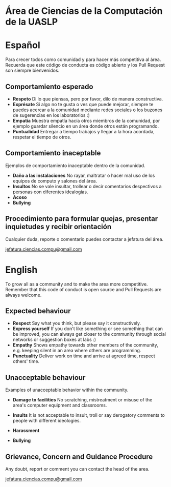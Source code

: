 # Área de Ciencias de la Computación de la UASLP
# Español
Para crecer todos como comunidad y para hacer más competitiva al área. Recuerda que este código de conducta es código abierto y los Pull Request son siempre bienvenidos.

## Comportamiento esperado
- **Respeto**
Di lo que piensas, pero por favor, dilo de manera constructiva.
- **Exprésate**
Si algo no te gusta o ves que puede mejorar, siempre te puedes acercar a la comunidad mediante redes sociales o los buzones de sugerencias en los laboratorios :)
- **Empatía**
Muestra empatía hacía otros miembros de la comunidad, por ejemplo guardar silencio en un área donde otros están programando.
- **Puntualidad**
Entregar a tiempo trabajos y llegar a la hora acordada, respetar el tiempo de otros.

## Comportamiento inaceptable
Ejemplos de comportamiento inaceptable dentro de la comunidad.
- **Daño a las instalaciones**
No rayar, maltratar o hacer mal uso de los equipos de computo y salones del área.
- **Insultos**
No se vale insultar, trollear o decir comentarios despectivos a personas con diferentes idealogías.
- **Acoso**
- **Bullying**

## Procedimiento  para  formular  quejas,  presentar  inquietudes  y recibir orientación
Cualquier duda, reporte o comentario puedes contactar a jefatura del área.

jefatura.ciencias.compu@gmail.com

# English
To grow all as a community and to make the area more competitive. Remember that this code of conduct is open source and Pull Requests are always welcome.

## Expected behaviour
- **Respect**
Say what you think, but please say it constructively.
- **Express yourself**
If you don't like something or see something that can be improved, you can always get closer to the community through social networks or suggestion boxes at labs :)
- **Empathy**
Shows empathy towards other members of the community, e.g. keeping silent in an area where others are programming.
- **Punctuality**
Deliver work on time and arrive at agreed time, respect others' time.

## Unacceptable behaviour
Examples of unacceptable behavior within the community.

- **Damage to facilities**
No scratching, mistreatment or misuse of the area's computer equipment and classrooms.

- **Insults**
It is not acceptable to insult, troll or say derogatory comments to people with different ideologies.
- **Harassment**
- **Bullying**

## Grievance, Concern and Guidance Procedure
Any doubt, report or comment you can contact the head of the area.

jefatura.ciencias.compu@gmail.com
